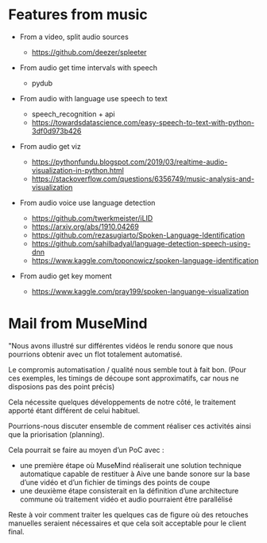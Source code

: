 # Features from music

- From a video, split audio sources
    + https://github.com/deezer/spleeter
    
- From audio get time intervals with speech
    + pydub

- From audio with language use speech to text
    + speech_recognition + api
    + https://towardsdatascience.com/easy-speech-to-text-with-python-3df0d973b426

- From audio get viz
    - https://pythonfundu.blogspot.com/2019/03/realtime-audio-visualization-in-python.html
    - https://stackoverflow.com/questions/6356749/music-analysis-and-visualization

- From audio voice use language detection
    - https://github.com/twerkmeister/iLID
    - https://arxiv.org/abs/1910.04269
    - https://github.com/rezasugiarto/Spoken-Language-Identification
    - https://github.com/sahilbadyal/language-detection-speech-using-dnn
    - https://www.kaggle.com/toponowicz/spoken-language-identification

- From audio get key moment
    - https://www.kaggle.com/pray199/spoken-languange-visualization


# Mail from MuseMind

"Nous avons illustré sur différentes vidéos le rendu sonore que nous pourrions obtenir avec un flot 
totalement automatisé.

Le compromis automatisation / qualité nous semble tout à fait bon.
(Pour ces exemples, les timings de découpe sont approximatifs, car nous ne disposions pas des point précis)

Cela nécessite quelques développements de notre côté, le traitement apporté étant différent de celui habituel.

Pourrions-nous discuter ensemble de comment réaliser ces activités ainsi que la priorisation (planning).

Cela pourrait se faire au moyen d’un PoC avec :
- une première étape où MuseMind réaliserait une solution technique automatique capable de restituer à 
Aive une bande sonore sur la base d’une vidéo et d’un fichier de timings des points de coupe
- une deuxième étape consisterait en la définition d’une architecture commune où traitement vidéo et 
audio pourraient être parallélisé

Reste à voir comment traiter les quelques cas de figure où des retouches manuelles seraient nécessaires et 
que cela soit acceptable pour le client final.
